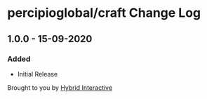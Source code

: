 # percipioglobal/craft Change Log

## 1.0.0 - 15-09-2020

### Added
- Initial Release

Brought to you by [Hybrid Interactive](https://hybridinteractive.io/)